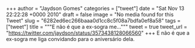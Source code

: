 
+++
author = "Jaydson Gomes"
categories = ["tweet"]
date = "Sat Nov 13 22:22:28 +0000 2010"
draft = false
image = "No media found for this Tweet"
slug = "6282ed6ec266baaa0d1cc8c5f08a7bdfa0ef8a58"
tags = ["tweet"]
title = """E não é que a ex-sogra me..."""
tweet = true
tweet_url = "https://twitter.com/jaydson/status/3573438128066560"
+++
E não é que a ex-sogra me liga convidando para o aniversário dela.
